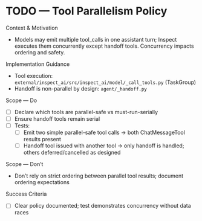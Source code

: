 # TODO — Tool Parallelism Policy

Context & Motivation
- Models may emit multiple tool_calls in one assistant turn; Inspect executes them concurrently except handoff tools. Concurrency impacts ordering and safety.

Implementation Guidance
- Tool execution: `external/inspect_ai/src/inspect_ai/model/_call_tools.py` (TaskGroup)
- Handoff is non-parallel by design: `agent/_handoff.py`

Scope — Do
- [ ] Declare which tools are parallel-safe vs must-run-serially
- [ ] Ensure handoff tools remain serial
- [ ] Tests:
  - [ ] Emit two simple parallel-safe tool calls → both ChatMessageTool results present
  - [ ] Handoff tool issued with another tool → only handoff is handled; others deferred/cancelled as designed

Scope — Don’t
- Don’t rely on strict ordering between parallel tool results; document ordering expectations

Success Criteria
- [ ] Clear policy documented; test demonstrates concurrency without data races
